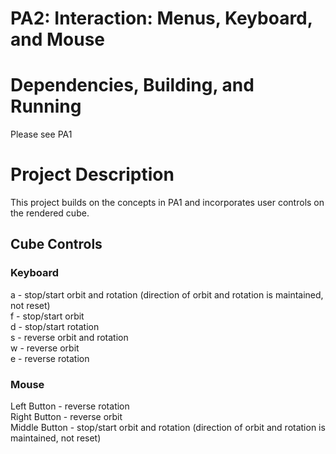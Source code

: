 # PA2: Interaction: Menus, Keyboard, and Mouse

# Dependencies, Building, and Running
Please see PA1

# Project Description
This project builds on the concepts in PA1 and incorporates user controls on the rendered cube.

## Cube Controls

### Keyboard
a - stop/start orbit and rotation (direction of orbit and rotation is maintained, not reset)  
f - stop/start orbit  
d - stop/start rotation  
s - reverse orbit and rotation    
w - reverse orbit  
e - reverse rotation  

### Mouse
Left Button - reverse rotation  
Right Button - reverse orbit  
Middle Button - stop/start orbit and rotation (direction of orbit and rotation is maintained, not reset)  


